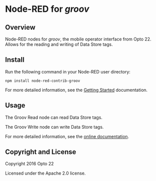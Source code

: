 # Node-RED for _groov_

## Overview

Node-RED nodes for _groov_, the mobile operator interface from Opto 22. Allows for the reading and writing of Data Store tags.


## Install

Run the following command in your Node-RED user directory:
 
    npm install node-red-contrib-groov

For more detailed information, see the [Getting Started](developer.opto22.com/nodered/groov/getting-started/) documentation.

## Usage

The Groov Read node can read Data Store tags.

The Groov Write node can write Data Store tags.

For more detailed information, see the [online documentation](http://developer.opto22.com/nodered/groov/).

## Copyright and License

Copyright 2016 Opto 22

Licensed under the Apache 2.0 license.


